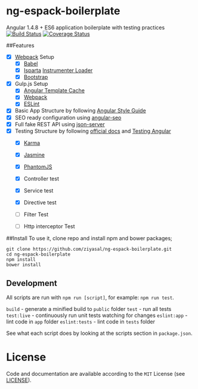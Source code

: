 # ng-espack-boilerplate
Angular 1.4.8 + ES6 application boilerplate with testing practices [![Build Status](https://travis-ci.org/ziyasal/ng-espack-boilerplate.svg)](https://travis-ci.org/ziyasal/ng-espack-boilerplate) [![Coverage Status](https://coveralls.io/repos/ziyasal/ng-espack-boilerplate/badge.svg?branch=master&service=github)](https://coveralls.io/github/ziyasal/ng-espack-boilerplate?branch=master)

##Features
- [x] [Webpack](https://webpack.github.io/) Setup
  - [x] [Babel](https://babeljs.io/)
  - [x] [Isparta](https://github.com/douglasduteil/isparta) [Instrumenter Loader](https://github.com/ColCh/isparta-instrumenter-loader)
  - [x] [Bootstrap](http://getbootstrap.com/)
- [x] Gulp.js Setup
  - [x] [Angular Template Cache](https://github.com/miickel/gulp-angular-templatecache)
  - [x] [Webpack](https://webpack.github.io/)
  - [x] [ESLint](http://eslint.org/blog/2014/11/es6-jsx-support/)
- [x] Basic App Structure by following [Angular Style Guide](https://github.com/johnpapa/angular-styleguide)
- [x] SEO ready configuration using [angular-seo](https://github.com/steeve/angular-seo)
- [x] Full fake REST API using [json-server](https://github.com/typicode/json-server)
- [x] Testing Structure by following [official docs](https://docs.angularjs.org/guide/unit-testing) and [Testing Angular](https://github.com/daniellmb/angular-test-patterns)
  - [x] [Karma](http://karma-runner.github.io/0.13/index.html)
  - [x] [Jasmine](http://jasmine.github.io/2.0/introduction.html)
  - [x] [PhantomJS](http://phantomjs.org/)
  - [x] Controller test
  - [x] Service test
  - [x] Directive test
  - [ ] Filter Test
  - [ ] Http interceptor Test
  

##Install
To use it, clone repo and install npm and bower packages;

```
git clone https://github.com/ziyasal/ng-espack-boilerplate.git
cd ng-espack-boilerplate
npm install
bower install
```

## Development
All scripts are run with `npm run [script]`, for example: `npm run test`.

`build`        - generate a minified build to `public` folder
`test`         - run all tests
`test:live`    - continuously run unit tests watching for changes
`eslint:app`   - lint code in `app` folder
`eslint:tests` - lint code in `tests` folder

See what each script does by looking at the scripts section in `package.json`.

License
=======

Code and documentation are available according to the `MIT` License (see [LICENSE](https://github.com/ziyasal/ng-espack-boilerplate/blob/master/LICENSE)).